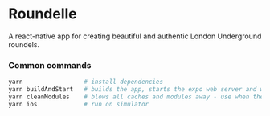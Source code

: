 # Roundelle

A react-native app for creating beautiful and authentic London Underground roundels.

### Common commands

```bash
yarn                 # install dependencies
yarn buildAndStart   # builds the app, starts the expo web server and watches for changes
yarn cleanModules    # blows all caches and modules away - use when the metro bundler messes up
yarn ios             # run on simulator
```
